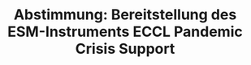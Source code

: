 ---
abstimmung:
  abstimmung: 4
  bundestagssitzung: 160
  datum: 14. Mai 2020
  legislaturperiode: 19
categories:
- Todo
data:
- title: Abstimmungsergebnis 20200514_4-data.pdf
  url: /res/2021-btw/abstimmungsergebnisse/20200514_4-data.pdf
- title: Abstimmungsergebnis 20200514_4_xls-data.xlsx
  url: /res/2021-btw/abstimmungsergebnisse/20200514_4_xls-data.xlsx
- title: Abstimmungsergebnis 20200514_4_xls-data.csv
  url: /res/2021-btw/abstimmungsergebnisse/csv/20200514_4_xls-data.csv
ergebnis:
  AfD:
    enthaltung: 0
    gesamt: 89
    ja: 0
    nein: 80
    nichtabgegeben: 9
    ungueltig: 0
  Bündnis 90/Die Grünen:
    enthaltung: 0
    gesamt: 67
    ja: 59
    nein: 0
    nichtabgegeben: 8
    ungueltig: 0
  Die Linke:
    enthaltung: 56
    gesamt: 69
    ja: 0
    nein: 0
    nichtabgegeben: 13
    ungueltig: 0
  FDP:
    enthaltung: 75
    gesamt: 80
    ja: 0
    nein: 1
    nichtabgegeben: 4
    ungueltig: 0
  cdu/csu:
    enthaltung: 0
    gesamt: 246
    ja: 225
    nein: 4
    nichtabgegeben: 17
    ungueltig: 0
  file: 20200514_4_xls-data.xlsx
  fraktionslos:
    enthaltung: 0
    gesamt: 6
    ja: 0
    nein: 2
    nichtabgegeben: 4
    ungueltig: 0
  spd:
    enthaltung: 0
    gesamt: 152
    ja: 143
    nein: 0
    nichtabgegeben: 9
    ungueltig: 0
layout: abstimmung
links:
- title: Link zu bundestag.de
  url: https://www.bundestag.de/parlament/plenum/abstimmung/abstimmung?id=671
preview: 'Deutscher Bundestag


  160. Sitzung des Deutschen Bundestages

  am Donnerstag, 14. Mai 2020


  Endgültiges Ergebnis der Namentlichen Abstimmung Nr. 4


  Antrag des Bundesministers der Finanzen

  Bereitstellung des ESM-Instruments ECCL Pandemic Crisis Support (PCSI); Einholung

  eines zustimmenden Beschlusses des Deutschen Bundestages nach § 4 Abs. 1 ESMFinanzierungsgesetz
  (ESMFinG)

  Drs. 19/19110'
tags:
- Todo
title: 'Abstimmung: Bereitstellung des ESM-Instruments ECCL Pandemic Crisis Support'
---